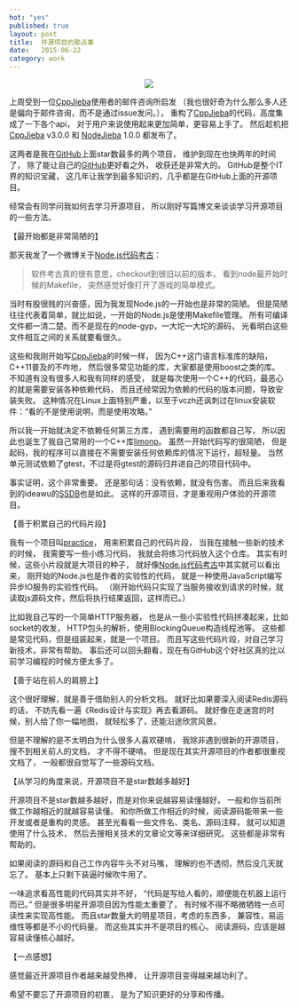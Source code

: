 ```yaml
---
hot: "yes"
published: true
layout: post
title:  开源项目的那点事
date:   2015-06-22
category: work
---
```


<center>        
<img src="http://images.yanyiwu.com/github.jpg" class="photo"></img>      
</center>        

上周受到一位[CppJieba]使用者的邮件咨询所启发
（我也很好奇为什么那么多人还是偏向于邮件咨询，而不是通过issue发问。），
重构了[CppJieba]的代码，高度集成了一下各个api，
对于用户来说使用起来更加简单，更容易上手了。
然后趁机把 [CppJieba] v3.0.0 和 [NodeJieba] 1.0.0 都发布了。 

这两者是我在[GitHub]上面star数最多的两个项目，
维护到现在也快两年的时间了，
除了能让自己的[GitHub]更好看之外，
收获还是非常大的。
GitHub是整个IT界的知识宝藏，
这几年让我学到最多知识的，几乎都是在GitHub上面的开源项目。

经常会有同学问我如何去学习开源项目，
所以刚好写篇博文来谈谈学习开源项目的一些方法。

【最开始都是非常简陋的】

那天我发了一个微博关于[Node.js代码考古]：

> 软件考古真的很有意思，checkout到很旧以前的版本，
看到node最开始时候的Makefile，
突然感觉好像打开了游戏的简单模式。

当时有股很贱的兴奋感，因为我发现Node.js的一开始也是非常的简陋。
但是简陋往往代表着简单，就比如说，一开始的Node.js是使用Makefile管理。
所有可编译文件都一清二楚。而不是现在的node-gyp，一大坨一大坨的源码，
光看明白这些文件相互之间的关系就要看很久。

这些和我刚开始写[CppJieba]的时候一样，
因为C++这门语言标准库的缺陷，C++11普及的不咋地，
然后很多常见功能的库，大家都是使用boost之类的库。
不知道有没有很多人和我有同样的感受，
就是每次使用一个C++的代码，最恶心的就是需要安装各种依赖代码，
而且还经常因为依赖的代码的版本问题，导致安装失败。
这种情况在Linux上面特别严重，以至于vczh还讽刺过在linux安装软件：“看的不是使用说明，而是使用攻略。”

所以我一开始就决定不依赖任何第三方库，
遇到需要用的函数都自己写，
所以因此也诞生了我自己常用的一个C++库[limonp]。
虽然一开始代码写的很简陋，
但是起码，我的程序可以直接在不需要安装任何依赖库的情况下运行，超轻量。
当然单元测试依赖了gtest，不过是将gtest的源码归并进自己的项目代码中。

事实证明，这个非常重要。
还是那句话：没有依赖，就没有伤害。
而且后来我看到的ideawu的[SSDB]也是如此。
这样的开源项目，才是重视用户体验的开源项目。

【善于积累自己的代码片段】

我有一个项目叫[practice]，
用来积累自己的代码片段，
当我在接触一些新的技术的时候，
我需要写一些小练习代码，
我就会将练习代码放入这个仓库。
其实有时候，这些小片段就是大项目的种子，
就好像[Node.js代码考古]中其实就可以看出来，
刚开始的Node.js也是作者的实验性的代码，
就是一种使用JavaScript编写异步IO服务的实验性代码。
（刚开始代码只实现了当服务接收到请求的时候，就读取js源码文件，然后将执行结果返回，这样而已。）

比如我自己写的一个简单HTTP服务器，
也是从一些小实验性代码拼凑起来，比如socket的收发，
HTTP包头的解析，使用BlockingQueue构造线程池等。
这些都是常见代码，但是组装起来，就是一个项目。
而且写这些代码片段，对自己学习新技术，非常有帮助。
事后还可以回头翻看，现在有GitHub这个好社区真的比以前学习编程的时候方便太多了。

【善于站在前人的肩膀上】

这个很好理解，就是善于借助别人的分析文档。
就好比如果要深入阅读Redis源码的话，
不妨先看一遍《Redis设计与实现》再去看源码。
就好像在走迷宫的时候，别人给了你一幅地图，
就轻松多了，还能沿途欣赏风景。

但是不理解的是不太明白为什么很多人喜欢硬啃，
我除非遇到很新的开源项目，搜不到相关前人的文档，
才不得不硬啃。
但是现在其实开源项目的作者都很重视文档了，
一般都很自觉写了一些源码文档。

【从学习的角度来说，开源项目不是star数越多越好】

开源项目不是star数越多越好，而是对你来说越容易读懂越好。
一般和你当前所做工作越相近的就越容易读懂。
和你所做工作相近的时候，阅读源码能带来一些开发或者是重构的灵感。
甚至光看看一些文件名、类名、源码注释，
就可以知道使用了什么技术，
然后去搜相关技术的文章论文等来详细研究。
这些都是非常有帮助的。

如果阅读的源码和自己工作内容牛头不对马嘴，
理解的也不透彻，然后没几天就忘了。
基本上只剩下装逼时候吹牛用了。

一味追求看高性能的代码其实并不好，
“代码是写给人看的，顺便能在机器上运行而已。”
但是很多明星开源项目因为性能太重要了，
有时候不得不略微牺牲一点可读性来实现高性能。
而且star数量大的明星项目，考虑的东西多，
兼容性，易运维性等都是不小的代码量。
而这些其实并不是项目的核心。
阅读源码，应该是越容易读懂核心越好。

【一点感想】

感觉最近开源项目作者越来越受热捧，
让开源项目变得越来越功利了。

希望不要忘了开源项目的初衷，
是为了知识更好的分享和传播。

[CppJieba]:http://github.com/yanyiwu/cppjieba.git
[NodeJieba]:http://github.com/yanyiwu/nodejieba.git
[GitHub]:http://github.com/yanyiwu
[Node.js代码考古]:http://weibo.com/1644441707/Clm9ihgA8?type=comment
[limonp]:http://github.com/yanyiwu/limonp.git
[SSDB]:https://github.com/ideawu/ssdb
[practice]:http://github.com/yanyiwu/practice.git
